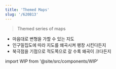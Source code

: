 ```yaml
---
title: 'Themed Maps'
slug: '/620B13'
---
```


> Themed series of maps

- 마음대로 변형을 가할 수 있는 지도
- 인구밀집도에 따라 지도를 왜곡시켜 팽창 시킨다든지
- 북극점을 기점으로 적도쪽으로 갈 수록 왜곡이 크다든지

import WIP from '@site/src/components/WIP'

<WIP />

